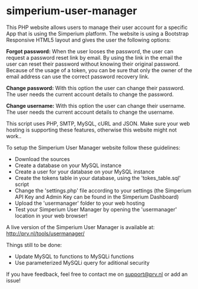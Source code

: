 simperium-user-manager
========================

This PHP website allows users to manage their user account for a specific App that is using the Simperium platform. The website is using a Bootstrap Responsive HTML5 layout and gives the user the following options:

<b>Forgot password:</b>
When the user looses the password, the user can request a password reset link by email. By using the link in the email the user can reset their password without knowing their original password. Because of the usage of a token, you can be sure that only the owner of the email address can use the correct password recovery link.

<b>Change password:</b>
With this option the user can change their password. The user needs the current account details to change the password.

<b>Change username:</b>
With this option the user can change their username. The user needs the current account details to change the username.

This script uses PHP, SMTP, MySQL, cURL and JSON. Make sure your web hosting is supporting these features, otherwise this website might not work..

To setup the Simperium User Manager website follow these guidelines:

* Download the sources
* Create a database on your MySQL instance
* Create a user for your database on your MySQL instance
* Create the tokens table in your database, using the 'tokes_table.sql' script
* Change the 'settings.php' file according to your settings (the Simperium API Key and Admin Key can be found in the Simperium Dashboard)
* Upload the 'usermanager' folder to your web hosting
* Test your Simperium User Manager by opening the 'usermanager' location in your web browser! 

A live version of the Simperium User Manager is available at: http://prv.nl/tools/usermanager/

Things still to be done:

* Update MySQL to functions to MySQLi functions
* Use parameterized MySQLi query for aditional security

If you have feedback, feel free to contact me on support@prv.nl or add an issue!

